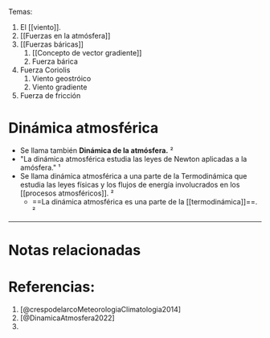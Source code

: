 Temas:
1. El [[viento]].
2. [[Fuerzas en la atmósfera]]
3. [[Fuerzas báricas]]
	1. [[Concepto de vector gradiente]]
	2. Fuerza bárica
4. Fuerza Coriolis
	1. Viento geostróico
	2. Viento gradiente
5. Fuerza de fricción


# Dinámica atmosférica
+ Se llama también **Dinámica de la atmósfera.** ²
+ "La dinámica atmosférica estudia las leyes de Newton aplicadas a la amósfera." ¹
+ Se llama dinámica atmosférica a una parte de la Termodinámica que estudia las leyes físicas y los flujos de energía involucrados en los [[procesos atmosféricos]]. ²
	+ ==La dinámica atmosférica es una parte de la [[termodinámica]]==. ²

---
# Notas relacionadas

# Referencias:
1. [@crespodelarcoMeteorologiaClimatologia2014]
2. [@DinamicaAtmosfera2022]
3. 
